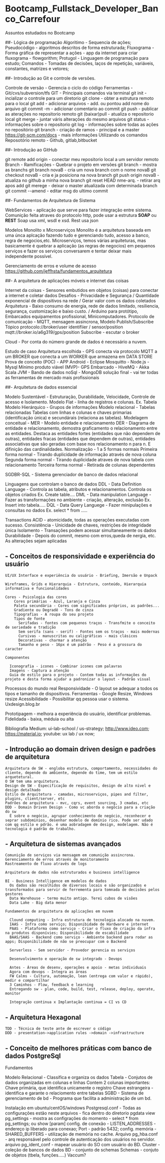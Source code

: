 # Bootcamp_Fullstack_Developer_Banco_Carrefour

Assuntos estudados no Bootcamp

##- Lógica de programação
  Algoritimo - Sequencia de ações;
  Pseudocódigo - algoritmos descritos de forma estruturada;
  Fluxograma - Forma gráfica de representar a ações - app da internet para criar fluxograma - flowgorithm;
  Protugol - Linguagem de programação para estudo;
  Comandos - Tomadas de decisões, laços de repetição, variáveis, constantes, matrizes e vetores;
  
##- Introdução ao Git e controle de versões.

  Controle de versão - Gerencia o ciclo do código
  Ferramentas - Git/cvs/subversion/tfs
  GIT - Principais comandos via terminal
     git init - incializar o controle para um diretorio
     git clone - obter a estrutura remoto para o local
     git add - adicionar arquivos - add. ou pontou add nome do arquivo
     git commit -m - adicionar comentario ao commit 
     git push - publicar as aterações no repositorio remoto
     git (baixar)pull - atualiza o repositorio local
     git merge - juntar váris alterações do mesmo arquivos
     git status - informações sobre o repositorio
     git log - informações sobre todas as ações no repositório
     git branch - criação de ramos - principal e a master
     https://git-scm.com/docs - mais informações
     Utilizando os comandos
  Reposotório remoto - Github, gitlab,bitbucket
  
##- Introdução ao GitHub

   git remote add origin - conectar meu repositorio local a um servidor remoto
   Branch - Ramificações - Quebrar o projeto em versões 
      git branch - mostra as branchs
      git branch novaB - cria um nova branch com o nome novaB
      git checkout novaB - cria e ja posiciona na nova branch
      git push origin novaB - atualiza no github a minha nova branch
      git reset HEAD nme-arq. - retirar arq apos add
      git merege - deixar o master atualizada com determinada branch
      git commit --amend - editar msg do ultimo commit
  
  ##- Fundamentos de Arquitetura de Sistema
  
  WebServices - aplicação que serve para fazer integração entre sistema.
    Comunição feita atraves do protocolo http, pode usar a estrutura **SOAP** ou **REST**
    Soap usa xml, wsdl e xsd. 
    Rest usa json
    
  Modelos Monolito x Microserviços
    Monolito é a arquitetura baseada em uma únca aplcação fazendo tudo e gerenciando tudo, acesso a banco, regra de negocios,etc.
    Microserviços, temos várias arquiteturas, mas basicamente é quebrar a aplicação (as regras de negocios) em pequenos serviços e fazer os serviços conversarem e tentar deixar    mais independente possível.
    
  Gerenciamento de erros e volume de acesso
  https://github.com/jeffhsta/fundamentos_arquitetura
 
  ##- A arquitetura de aplicações móveis e internet das coisas
 
  Internet da coisas - Sensores embutidos em objetos (coisas) para conectar a internet e coletar dados
    Desafios - Privacidade e Segurança / Quantidade exponencial de dispositivos na rede / Gerar valor com os dados coletados
    Arquitetura - Baixo consumo de energia, rede de dados limitado, resiliencia, segurança, customização e baixo custo. / Arduino para protótipo, Embarcados equipamentos             profissional, Minicomputadores.
    Protocolo de comunicação - MQTT, mensagem assincrona, Modelo Publish/Subscribe
      Tópico
        protocolo://broker/user identifiier / sensor/position
        mqtt://broker.io/a6g319/gps/position
     Subscribe - escutar o broker
     
  Cloud - Por conta do número grande de dados é necessário a nuvem. 
  
  Estudo de caso
    Arquitetura escolhida - GPS conecta via protocolo MQTT a um BROKER que conecta a um WORKER que armazena em DATA STORE
    Prova de conceito (POC) - APP Android - Eclipse Mosquitto - Node.js - Mysql
    Mínimo produto viável (MVP)- GPS Embarcado - HiveMQ - Akka Scala JVM - Bando de dados noSql - MongoDB
    solução final - vai ter todas as ferramentas de mercado mais profissionais
    
  ##- Arquitetura de dados essencial
 
  Modelo Sustentável - Estruturação, Durabilidade, Velocidade, Controle de acesso e Isolamento.
  Modelo Flat - linha de registros e colunas. Ex. Tabela
  Modelo Hierárquico - Grupos de informações
  Modelo relacional - Tabelas relacionadas
    Tabelas com linhas e colunas e chaves primarias (identificação única) e secundárais (relaciona as tabelas).
    Modelagem conceitual - MER - Modelo entidade e relacionamento
      DER - Diagrama de entidade e relacionamento, demostra graficamento o relacionamento entre as entidades.
        Destaca as entidades fortes (entidades que não dependem de outras), entidades fracas (entidades que dependem de outras), entidades associativas que são geradas com base nos relacionamento n para n. E difinição das cardinalidades.
        Normalização - 1 a 5 formas normais
          Primeira forma normal - Tirando duplicidade de informação através de nova coluna 
          Segunda forma normal - Tirando duplicidade atraves de nova tabela com relacionamento
          Terceira forma normal - Retirada de colunas dependentes
   
  SGDBR-SQL - Sistema gerenciador de banco de dados relacional
  
  Linguagens que controlam o banco de dados
        DDL - Data Definition Language - Controla as tabela, atributos e relacionamentos. Controla os objetos criados
          Ex. Create table....
        DML - Data manipulation Language - Fazer as transformações no ambiente - criação, alteração, exclusão
          Ex. Insert into tabela.....
        DQL - Data Query Languege - Fazer minipulações e consultas no dados
          Ex. select * from .....
          
   Transactions 
    ACID - atomicidade, todas as operações executadas com sucesso.
      Consistência - Unicidade de chaves, restrições de integridade única
      Isolamento - Transações podem acessar simultaneamente os dados
      Durabilidade - Depois do commit, mesmo com erros,queda de nergia, etc. As alterações sejam aplicadas
      
   ## - Conceitos de responsividade e experiência do usuário
   
    UI/UX Interface e experiência do usuário - Briefing, Imersão e Unpack
    
    Wireframes, Grids e Hierarquia - Estrutura, conteúdo, Hierarquia informativa e funcionalidades
    
    Cores - Psicologia das cores
        Cores primárias - Azul, Laranja e Cinza
        Paleta secundária - Cores com significados próprios, as padrões...
        Gradiente ou Degradê - Tons de cinza
        Tipografias - A roupa do seu projeto
        Tipos de fonte
          Serifadas - fontes com pequenos traços - Transfmite o conceito de seriedade e tradição
          Sem serifa (sans - serif) - Fontes sem os traços - mais modernas
          Cursivas - manuscritas ou caligráficas - mais clásicos
          Decorativas - charmar a atenção 
          Tamanho e peso - 16px é um padrão - Peso é a grossura do caracter
    
    Componentes 
      
      Iconografia - icones - Combinar icones com palavras
      Imagens - Captura a atenção 
      Guia de estilo para o projeto - Contem todas as informações do projeto e desta forma ajudar a padronizar o layout - Padrão visual
      
   Processos do mundo real
      Responsividade - O layout se adequar a todos os tipos e tamanho de dispositivos.
      Ferramentas - Google Resize, Windows resize
      Acessibilidade - Possibilitar qq pessoa usar o sistema. 
      Uxdesign.blog.br
   
   Prototipagem - melhora a experiência do usuário, identificar problemas.
      Fidelidada - baixa, méduia ou alta
      
   Bibliografia 
      Medium: ui-lab-school / us-strategy; http://www.ideo.com; https://material.io; youtube: ux lab / ux now; 
      
   ## - Introdução ao domain driven design e padrões de arquitetura
   
    Arquitetura de SW - engloba estrutura, comportamento, necessidades do cliente, depende do ambiente, depende do time, tem um estilo arquetetural.
    O SW tem uma arquitetura.
    Design de SW - Especificação de requisitos, design de alto nivel e design detalhado
    Estilo de Arquitetura - camadas, microserviços, pipes and filter, plugins, client/server, etc
    Padrões de arquitetura - mvc, cqrs, event sourcing, 3 cmadas, etc
    DDD - Domain Driven Design - Como vc aborda o negócio para a criação do sw
      É sobre o negócio, agrupar conhecimento de negócio, reconhecer e seprar subdominios, desenhar modelo de domínio rico. Pode ser udado com qq estilo e pdrão. é uma aobradagem de design, modelagem. Não é tecnologia é padrão de trabalho.
      
 ## - Arquitetura de sistemas avançados
 
    Comunição de serviços via mensagem em comunição assincrona.
    Gerenciamento de erros através de monitoramento 
    Rastreamento de fluxo atravês de logs
 
    Arquitetura de dados não estruturados e business intelligence
    
    BI - Business Intelligence em modelos de dados
      Os dados são recolhidos de diversos locais e são organizados e transformados para servir de ferrementa para tomnada de decisões pelos gestores
      Data Warehouse - termo muito antigo. Terei cubos de visões
      Data Lake - Big data menor
      
    Fundamentos de arquitetura de aplicações em nuvem
    
      Clound computing - Infra estrutura de tecnologia alocado na nuvem. 
      IAAS - Infra como serviço; Disponibidade de Hardware e internet
      PAAS - Plataforma como serviço - Criar o fluxo de criação da infra na produtos disponívies; Disponibilidade de escabilidade
      BAAS/SAAS - Backend como serviço - Ambiente backend para rodar as apps; Disponibilidade de não se preocupar com o Backend
      
      Serverless - Sem servidor - Provedor gerencia os serviços
      
      Desenvolvimento e operação de sw integrado - Devops
      
      Antes - Áreas de desenv, operações e apoio - metas individuais 
      Agora com devops - Integra as áreas 
      FW Calms - Cultura, automação, lean (entrega com valor e rápido), medir e compartilhar 
      3 Caminhos - Flow, feedback e learning
      Entregando sw - plan, code, build, test, release, deploy, operate, monitor
      
      Integração continua x Implantação continua = CI vs CD 
      
      
 ## - Arquitetura Hexagonal
 
    TDD - Técnica de teste ante de escrever o código
    DDD - presentation->application rules ->domain ->infrastructure
 
 ## - Conceito de melhores práticas com banco de dados PostgreSql
 
  Fundamentos
  
  Modelo Relacional - Classifica e organiza os dados
  Tabela - Conjutos de dados organizadas em colunas e linhas
    Contem 2 colunas importantes: Chave primária, que identifica unicamente o registro
      Chave estrangeira - identifica e garante o relaciomento entre tabelas
  SGBD - Sistema de gerenciamento de bd - Programa que facilita a administração de um bd.
  
  Instalação em ubuntu/centOS/windows
  Postgresql.conf - Todas as configurações estão neste arquivos - fica dentro do diretorio pgdata
    view pg_settings - mostra as configrações do momento - select * from pg_settings; ou show [param]
    config. de conexão - LISTEN_ADDRESSES - endereço ip liberado para conexao; Port - padrão 5432;
    config. memória - SHARED_BUFFERS - utilização de memória no cache. 
  Arquivo pg_hba.conf - arq responsável pelo controle de autenticação dos usuários no servidor.    
  arquivo pg_ident_conf - mapear usuário do SO com usuário do BD. 
  Cluster - coleção de bancos de dados 
  BD - conjunto de schemas 
  Schemas - conjuto de objetos (tbela, funções.....)
 Vaccum?
    
  
  
      
      
 
    
   
    
   

   
    
          
      
   
   
    
    
   
  
     
    
 
